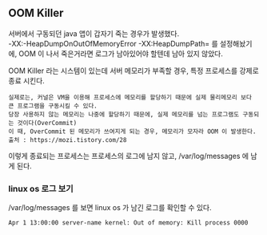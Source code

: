 ## OOM Killer

서버에서 구동되던 java 앱이 갑자기 죽는 경우가 발생했다.  
-XX:-HeapDumpOnOutOfMemoryError -XX:HeapDumpPath= 를 설정해놨기에, OOM 이 나서 죽은거라면 로그가 남아있어야 할텐데 남아 있지 않았다.  

OOM Killer 라는 시스템이 있는데 서버 메모리가 부족할 경우, 특정 프로세스를 강제로 종료 시킨다.
```
실제로는, 커널은 VM을 이용해 프로세스에 메모리를 할당하기 때문에 실제 물리메모리 보다 큰 프로그램을 구동시킬 수 있다.
당장 사용하지 않는 메모리는 나중에 할당하기 때문에, 실제 메모리를 넘는 프로그램도 구동되는 것이다(OverCommit)
이 때, OverCommit 된 메모리가 쓰여지게 되는 경우, 메모리가 모자라 OOM 이 발생한다.  
출처 : https://mozi.tistory.com/28
```
이렇게 종료되는 프로세스는 프로세스의 로그에 남지 않고, /var/log/messages 에 남게 된다.  

### linux os 로그 보기
/var/log/messages 를 보면 linux os 가 남긴 로그를 확인할 수 있다.  
```
Apr 1 13:00:00 server-name kernel: Out of memory: Kill process 0000
```
